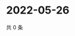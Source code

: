 # 2022-05-26

共 0 条

<!-- BEGIN WEIBO -->
<!-- 最后更新时间 Thu May 26 2022 23:15:48 GMT+0800 (China Standard Time) -->

<!-- END WEIBO -->
